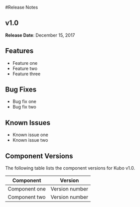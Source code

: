 #Release Notes

## v1.0

**Release Date**: December 15, 2017

## Features
* Feature one
* Feature two
* Feature three

## Bug Fixes

* Bug fix one
* Bug fix two

## Known Issues

* Known issue one
* Known issue two

## Component Versions

The following table lists the component versions for Kubo v1.0.

  <table>
  <thead>
  <tr>
    <th>Component</th>
    <th>Version</th>
  </tr>
  </thead>
  <tbody>
  <tr>
    <td>Component one</td><td>Version number</td>
  </tr><tr>
    <td>Component two</td><td>Version number</td>
  </tr>
  </tbody>
  </table>
